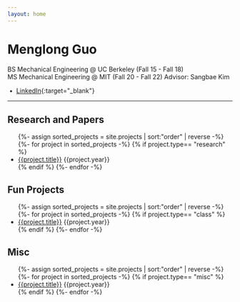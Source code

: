 ```yaml
---
layout: home
---
```


# Menglong Guo

BS Mechanical Engineering @ UC Berkeley (Fall 15 - Fall 18)<br /> MS Mechanical
Engineering @ MIT (Fall 20 - Fall 22) Advisor: Sangbae Kim

<span id="email"></span>

&nbsp;&bull;&nbsp;
[LinkedIn](https://www.linkedin.com/in/menglong-guo-268aab175/){:target="\_blank"}

---

## Research and Papers

<ul>
{%- assign sorted_projects = site.projects | sort:"order" | reverse -%}
{%- for project in sorted_projects -%}
  {% if project.type== "research" %}
    <li>
      <a href="{{project.url | relative_url}}">{{project.title}}</a>
      <time datetime="{{project.year}}">{{project.year}}</time>
    </li>
  {% endif %}
{%- endfor -%}
</ul>

## Fun Projects

<ul>
{%- assign sorted_projects = site.projects | sort:"order" | reverse -%}
{%- for project in sorted_projects -%}
  {% if project.type== "class" %}
    <li>
      <a href="{{project.url | relative_url}}">{{project.title}}</a>
      <time datetime="{{project.year}}">{{project.year}}</time>
    </li>
  {% endif %}
{%- endfor -%}
</ul>

## Misc

<ul>
{%- assign sorted_projects = site.projects | sort:"order" | reverse -%}
{%- for project in sorted_projects -%}
  {% if project.type== "misc" %}
    <li>
      <a href="{{project.url | relative_url}}">{{project.title}}</a>
      <time datetime="{{project.year}}">{{project.year}}</time>
    </li>
  {% endif %}
{%- endfor -%}
</ul>

<script>
$(function() {
  var email = '';
  email += 'm.guo';
  email += '@berkeley.edu';
  // $('#email').attr('href', 'mailto:' + email);
  $('#email').text(email);
});
</script>
